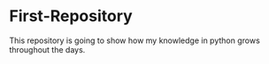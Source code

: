 # First-Repository
This repository is going to show how my knowledge in python grows throughout the days.
